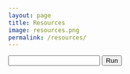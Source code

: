 ```yaml
---
layout: page
title: Resources
image: resources.png
permalink: /resources/
---
```


<div id="console-out"></div>
<input type="text" id="console-in"/>
<button id="console-run">Run</button>
<script>
$(  function () {
    var Out = $("#console-out")[0];
    var In = $("#console-in")[0];
    $("#console-run")[0].onclick = function () {
        Out.innerHTML =  eval( In.value );
    };
});
</script>
